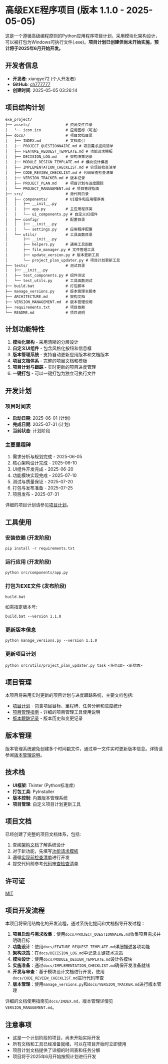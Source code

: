 # 高级EXE程序项目 (版本 1.1.0 - 2025-05-05)

这是一个遵循高级编程原则的Python应用程序项目计划，采用模块化架构设计，可以被打包为Windows可执行文件(.exe)。**项目计划已创建但尚未开始实施，预计将于2025年6月开始开发。**

## 开发者信息

- **开发者**: xiangye72 (个人开发者)
- **GitHub**: [ch777777](https://github.com/ch777777)
- **创建时间**: 2025-05-05 03:26:14

## 项目结构计划

```
exe_project/
├── assets/                # 资源文件目录
│   └── icon.ico           # 应用图标（可选）
├── docs/                  # 项目文档目录
│   ├── INDEX.md           # 文档索引
│   ├── PROJECT_QUESTIONNAIRE.md # 项目需求提问清单
│   ├── FEATURE_REQUEST_TEMPLATE.md # 功能请求模板
│   ├── DECISION_LOG.md    # 架构决策记录
│   ├── MODULE_DESIGN_TEMPLATE.md # 模块设计模板
│   ├── IMPLEMENTATION_CHECKLIST.md # 实现前检查清单
│   ├── CODE_REVIEW_CHECKLIST.md # 代码审查检查清单
│   ├── VERSION_TRACKER.md # 版本记录
│   ├── PROJECT_PLAN.md    # 项目计划与进度跟踪
│   └── PROJECT_MANAGEMENT.md # 项目管理指南
├── src/                   # 源代码目录
│   ├── components/        # UI组件和应用程序类
│   │   ├── __init__.py
│   │   ├── app.py         # 主应用程序类
│   │   └── ui_components.py # 自定义UI组件
│   ├── config/            # 配置目录
│   │   ├── __init__.py
│   │   └── settings.py    # 应用程序配置
│   └── utils/             # 工具函数目录
│       ├── __init__.py
│       ├── helpers.py     # 通用工具函数
│       ├── file_manager.py # 文件管理工具
│       ├── update_version.py # 版本更新工具
│       └── project_plan_updater.py # 项目计划更新工具
├── tests/                 # 测试目录
│   ├── __init__.py
│   ├── test_components.py # 组件测试
│   └── test_utils.py      # 工具函数测试
├── build.bat              # 打包脚本
├── manage_versions.py     # 版本管理主脚本
├── ARCHITECTURE.md        # 架构文档
├── VERSION_MANAGEMENT.md  # 版本管理说明
├── requirements.txt       # 项目依赖
└── README.md              # 项目说明
```

## 计划功能特性

1. **模块化架构** - 采用清晰的分层设计
2. **自定义UI组件** - 包含风格化按钮和信息框
3. **版本管理系统** - 支持自动更新应用版本和文档版本
4. **项目文档体系** - 完整的项目文档和模板
5. **项目计划与跟踪** - 实时更新的项目进度管理
6. **一键打包** - 可以一键打包为独立可执行文件

## 开发计划

### 项目时间表

- **启动日期**: 2025-06-01 (计划)
- **完成日期**: 2025-07-31 (计划)
- **当前状态**: 计划阶段

### 主要里程碑

1. 需求分析与规划完成 - 2025-06-05
2. 核心架构设计完成 - 2025-06-10
3. UI组件开发完成 - 2025-06-20
4. 功能模块实现完成 - 2025-07-10
5. 测试与质量保证 - 2025-07-20
6. 打包与发布准备 - 2025-07-25
7. 项目发布 - 2025-07-31

详细的项目计划请参见[项目计划](docs/PROJECT_PLAN.md)。

## 工具使用

### 安装依赖 (开发阶段)

```
pip install -r requirements.txt
```

### 运行应用 (开发阶段)

```
python src/components/app.py
```

### 打包为EXE文件 (发布阶段)

```
build.bat
```

如需指定版本号:

```
build.bat --version 1.1.0
```

### 更新版本信息

```
python manage_versions.py --version 1.1.0
```

### 更新项目计划

```
python src/utils/project_plan_updater.py task <任务ID> <新状态>
```

## 项目管理

本项目将采用实时更新的项目计划与进度跟踪系统，主要文档包括:

- [项目计划](docs/PROJECT_PLAN.md) - 包含项目目标、里程碑、任务分解和进度统计
- [项目管理指南](docs/PROJECT_MANAGEMENT.md) - 详细的项目管理工具使用说明
- [版本跟踪记录](docs/VERSION_TRACKER.md) - 版本历史和变更记录

## 版本管理

版本管理系统避免创建多个时间戳文件，通过单一文件实时更新版本信息。详情请参阅[版本管理说明](VERSION_MANAGEMENT.md)。

## 技术栈

- **UI框架**: Tkinter (Python标准库)
- **打包工具**: PyInstaller
- **版本控制**: 内置版本管理系统
- **项目管理**: 自定义项目计划更新工具

## 项目文档

已经创建了完整的项目文档体系，包括:

1. 查阅[架构文档](ARCHITECTURE.md)了解系统设计
2. 对于新功能，先填写[功能请求模板](docs/FEATURE_REQUEST_TEMPLATE.md)
3. 遵循[实现前检查清单](docs/IMPLEMENTATION_CHECKLIST.md)进行开发
4. 提交代码前参考[代码审查检查清单](docs/CODE_REVIEW_CHECKLIST.md)

## 许可证

[MIT](LICENSE)

## 项目开发流程

本项目将采用结构化的开发流程，通过系统化提问和文档指导开发过程：

1. **项目启动与需求收集**：使用`docs/PROJECT_QUESTIONNAIRE.md`收集项目需求并明确目标
2. **功能设计**：使用`docs/FEATURE_REQUEST_TEMPLATE.md`详细描述各项功能
3. **架构决策**：在`docs/DECISION_LOG.md`中记录关键技术决策
4. **模块设计**：使用`docs/MODULE_DESIGN_TEMPLATE.md`设计各模块
5. **实施准备**：通过`docs/IMPLEMENTATION_CHECKLIST.md`确保开发准备就绪
6. **开发与审查**：基于模块设计文档进行开发，使用`docs/CODE_REVIEW_CHECKLIST.md`进行代码审查
7. **版本管理**：使用`manage_versions.py`和`docs/VERSION_TRACKER.md`进行版本管理

详细的文档使用指南见`docs/INDEX.md`，版本管理详情见`VERSION_MANAGEMENT.md`。

## 注意事项

- 这是一个计划阶段的项目，尚未开始实际开发
- 所有文档和工具已经准备就绪，可以在项目开始时立即使用
- 项目计划文档提供了详细的时间表和任务分解
- 项目将于2025年6月开始按照计划进行开发 